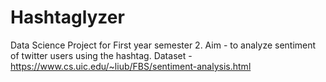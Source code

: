 # Hashtaglyzer
Data Science Project for First year semester 2. 
Aim - to analyze sentiment of twitter users using the hashtag.
Dataset - https://www.cs.uic.edu/~liub/FBS/sentiment-analysis.html

